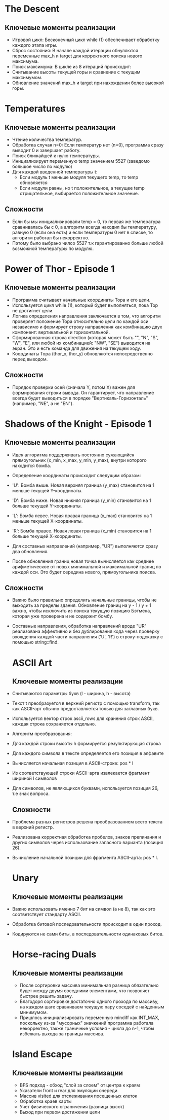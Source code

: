 # The Descent
## Ключевые моменты реализации
* Игровой цикл: Бесконечный цикл while (1) обеспечивает обработку каждого этапа игры.
* Сброс состояния: В начале каждой итерации обнуляются переменные max_h и target для корректного поиска нового максимума.
* Поиск максимума: В цикле из 8 итераций происходит:
* Считывание высоты текущей горы и сравнение с текущим максимумом.
* Обновление значений max_h и target при нахождении более высокой горы.

# Temperatures
## Ключевые моменты реализации
* Чтение количества температур.
* Обработка случая n=0: Если температур нет (n=0), программа сразу выводит 0 и завершает работу.
* Поиск ближайшей к нулю температуры.
* Инициализирует переменную temp значением 5527 (заведомо большое число по модулю)
* Для каждой введенной температуры t:
  * Если модуль t меньше модуля текущего temp, то temp обновляется
  * Если модули равны, но t положительное, а текущее temp отрицательное, выбирается положительное значение.
## Сложности
* Если бы мы инициализировали temp = 0, то первая же температура сравнивалась бы с 0, а алгоритм всегда находил бы температуру, равную 0 (если она есть) и если температуры 0 нет в списке, то алгоритм работал бы некорректно.
* Пэтому было выбрано чилсо 5527 т.к гарантированно больше любой возможной температуры по модулю.

# Power of Thor - Episode 1
## Ключевые моменты реализации
* Программа считывает начальные координаты Тора и его цели.
* Используется цикл while (1), который будет выполняться, пока Тор не достигнет цели.
* Логика определения направления заключается в том, что алгоритм проверяет положение Тора относительно цели по каждой оси независимо и формирует строку направления как комбинацию двух компонент: вертикальной и горизонтальной.
* Сформированная строка direction (которая может быть "", "N", "S", "W", "E", или любой их комбинацией: "NW", "SE") выводится на экран. Это и есть команда для движения на текущем ходу.
* Координаты Тора (thor_x, thor_y) обновляются непосредственно перед выводом.
## Сложности
* Порядок проверки осей (сначала Y, потом X) важен для формирования строки вывода. Он гарантирует, что направление всегда будет выводиться в порядке "Вертикаль-Горизонталь" (например, "NE", а не "EN").

# Shadows of the Knight - Episode 1
## Ключевые моменты реализации
* Идея алгоритма поддерживать постоянно сужающийся прямоугольник (x_min, x_max, y_min, y_max), внутри которого находится бомба.
* Определение координаты происходит следущим образом:
 * 'U': Бомба выше. Новая верхняя граница (y_max) становится на 1 меньше текущей Y-координаты.

 * 'D': Бомба ниже. Новая нижняя граница (y_min) становится на 1 больше текущей Y-координаты.

 * 'L': Бомба левее. Новая правая граница (x_max) становится на 1 меньше текущей X-координаты.

 * 'R': Бомба правее. Новая левая граница (x_min) становится на 1 больше текущей X-координаты.
* Для составных направлений (например, "UR") выполняются сразу два обновления.
* После обновления границ новая  точка вычисляется как среднее арифметическое от новых минимальной и максимальной границ по каждой оси. Это будет середина нового, прямоугольника поиска.
## Сложности
* Важно было правильно определить начальные границы, чтобы не выходить за пределы здания. Обновление границ на y - 1 / y + 1 важно, чтобы исключить из поиска текущую позицию Бэтмена, которая уже проверена и не содержит бомбу.
* Составные направления, обработка направлений вроде "UR" реализована эффективно и без дублирования кода через проверку вхождения каждой части направления ('U', 'R') в строку-подсказку с помощью string::find.

  # ASCII Art
  ## Ключевые моменты реализации
 * Считываются параметры букв (l - ширина, h - высота)
 * Текст t преобразуется в верхний регистр с помощью transform, так как ASCII-арт обычно предоставляется только для заглавных букв.
 * Используется вектор строк ascii_rows для хранения строк ASCII, каждая строка сохраняется отдельно.
 * Алгоритм преобразования:
  * Для каждой строки высоты h формируется результирующая строка
  * Для каждого символа в тексте определяется его позиция в алфавите
  * Вычисляется начальная позиция в ASCII-строке: pos * l
  * Из соответствующей строки ASCII-арта извлекается фрагмент шириной l символов
 * Для символов, не являющихся буквами, используется позиция 26, т.е знак вопроса.
   ## Сложности
 * Проблема разных регистров решена преобразованием всего текста в верхний регистр.
 * Реализована корректная обработка пробелов, знаков препинания и других символов через использование запасного варианта (позиция 26).
 * Вычисление начальной позиции для фрагмента ASCII-арта: pos * l.

   # Unary
   ## Ключевые моменты реализации
* Важно использовать именно 7 бит на символ (а не 8), так как это соответствует стандарту ASCII.
* Обработка битовой последовательности происходит в один проход.
* Кодируются не сами биты, а последовательности одинаковых битов.

  # Horse-racing Duals
   ## Ключевые моменты реализации
   * После сортировки массива минимальная разница обязательно будет между двумя соседними элементами, что позволяет быстрее решить задачу.
   * Благодоря сортировке достаточно одного прохода по массиву, на каждом шаге сравниваем текущую пару соседей с найденным минимумом.
   * Пришлось инициализировать переменную mindiff как INT_MAX, поскольку из-за "мусорных" значкений программа работала некорректно, также граничные условия - цикла до n-1, чтобы избежать выхода за границы массива.
     
  # Island Escape
   ## Ключевые моменты реализации
  * BFS подход - обход "слой за слоем" от центра к краям
  * Указатели front и rear для эмуляции очереди
  * Массив visited для отслеживания посещенных клеток
  * Обработка краев карты
  * Учет физического ограничения (разница высот)
  * Выход при первом достижении цели
    







